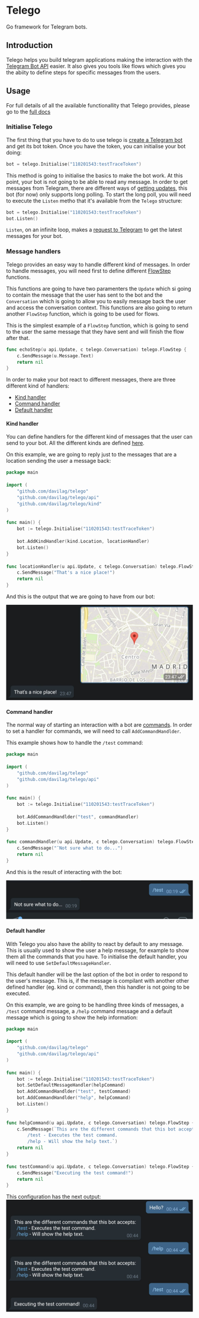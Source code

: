 # Telego

Go framework for Telegram bots.

## Introduction

Telego helps you build telegram applications making the interaction with the [Telegram Bot API](https://core.telegram.org/bots/api) easier. It also gives you tools like flows which gives you the abiity to define steps for specific messages from the users.

## Usage

For full details of all the available functionallity that Telego provides, please go to the [full docs](https://godoc.org/github.com/davilag/telego)

### Initialise Telego

The first thing that you have to do to use telego is [create a Telegram bot](https://core.telegram.org/bots#creating-a-new-bot) and get its bot token.
Once you have the token, you can initialise your bot doing:

```go
bot = telego.Initialise("110201543:testTraceToken")
```

This method is going to initialise the basics to make the bot work. At this point, your bot is not going to be able to read any message. In order to get messages from Telegram, there are different ways of [getting updates](https://core.telegram.org/bots/api#getting-updates), this bot (for now) only supports long polling. To start the long poll, you will need to execute the `Listen` metho that it's available from the `Telego` structure:

```go
bot = telego.Initialise("110201543:testTraceToken")
bot.Listen()
```

`Listen`, on an infinite loop, makes a [request to Telegram](https://core.telegram.org/bots/api#getupdates) to get the latest messages for your bot.

### Message handlers

Telego provides an easy way to handle different kind of messages. In order to handle messages, you will need first to define different [FlowStep](https://godoc.org/github.com/davilag/telego#FlowStep) functions.

This functions are going to have two paramenters the `Update` which si going to contain the message that the user has sent to the bot and the `Conversation` which is going to allow you to easily message back the user and access the conversation context. This functions are also going to return another `FlowStep` function, which is going to be used for flows.

This is the simplest example of a `FlowStep` function, which is going to send to the user the same message that they have sent and will finish the flow after that.

```go
func echoStep(u api.Update, c telego.Conversation) telego.FlowStep {
	c.SendMessage(u.Message.Text)
	return nil
}
```

In order to make your bot react to different messages, there are three different kind of handlers:

- [Kind handler](#kind-handler)
- [Command handler](#command-handler)
- [Default handler](#default-handler)

#### Kind handler

You can define handlers for the different kind of messages that the user can send to your bot. All the different kinds are defined [here](https://godoc.org/github.com/davilag/telego/kind).

On this example, we are going to reply just to the messages that are a location sending the user a message back:

```go
package main

import (
	"github.com/davilag/telego"
	"github.com/davilag/telego/api"
	"github.com/davilag/telego/kind"
)

func main() {
	bot := telego.Initialise("110201543:testTraceToken")

	bot.AddKindHandler(kind.Location, locationHandler)
	bot.Listen()
}

func locationHandler(u api.Update, c telego.Conversation) telego.FlowStep {
	c.SendMessage("That's a nice place!")
	return nil
}

```

And this is the output that we are going to have from our bot:

![](_img/doc_kind_handler.jpeg)

#### Command handler

The normal way of starting an interaction with a bot are [commands](https://core.telegram.org/bots#commands). In order to set a handler for commands, we will need to call `AddCommandHandlder`.

This example shows how to handle the `/test` command:

```go
package main

import (
	"github.com/davilag/telego"
	"github.com/davilag/telego/api"
)

func main() {
	bot := telego.Initialise("110201543:testTraceToken")

	bot.AddCommandHandlder("test", commandHandler)
	bot.Listen()
}

func commandHandler(u api.Update, c telego.Conversation) telego.FlowStep {
	c.SendMessage("¯Not sure what to do...")
	return nil
}

```

And this is the result of interacting with the bot:

![](_img/doc_command_handler.jpeg)

#### Default handler

With Telego you also have the ability to react by default to any message. This is usually used to show the user a help message, for example to show them all the commands that you have. To initialise the default handler, you will need to use `SetDefaultMessageHandler`.

This default handler will be the last option of the bot in order to respond to the user's message. This is, if the message is compilant with another other defined handler (eg. kind or command), then this handler is not going to be executed.

On this example, we are going to be handling three kinds of messages, a `/test` command message, a `/help` command message and a default message which is going to show the help information:

```go
package main

import (
	"github.com/davilag/telego"
	"github.com/davilag/telego/api"
)

func main() {
	bot := telego.Initialise("110201543:testTraceToken")
	bot.SetDefaultMessageHandler(helpCommand)
	bot.AddCommandHandlder("test", testCommand)
	bot.AddCommandHandlder("help", helpCommand)
	bot.Listen()
}

func helpCommand(u api.Update, c telego.Conversation) telego.FlowStep {
	c.SendMessage(`This are the different commands that this bot accepts:
		/test - Executes the test command.
		/help - Will show the help text.`)
	return nil
}

func testCommand(u api.Update, c telego.Conversation) telego.FlowStep {
	c.SendMessage("Executing the test command!")
	return nil
}
```

This configuration has the next output:
![](_img/doc_default_handler.jpeg)
